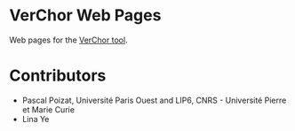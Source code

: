 VerChor Web Pages
=================

Web pages for the [VerChor tool](http://pagesperso-systeme.lip6.fr/Pascal.Poizat/VerChor/).

Contributors
============

- Pascal Poizat, Université Paris Ouest and LIP6, CNRS - Université Pierre et Marie Curie
- Lina Ye

